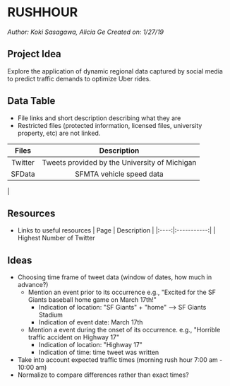 # RUSHHOUR
_Author: Koki Sasagawa, Alicia Ge_ 
_Created on: 1/27/19_ 

## Project Idea 
Explore the application of dynamic regional data captured by social media to predict traffic demands to optimize Uber rides.

## Data Table
- File links and short description describing what they are 
- Restricted files (protected information, licensed files, university property, etc) are not linked. 

| Files | Description |
| :---: | :---------: |
| Twitter | Tweets provided by the University of Michigan | 
| SFData | SFMTA vehicle speed data | 
| 

## Resources
- Links to useful resources
| Page | Description | 
|:----:|:-----------:|
| Highest Number of Twitter

## Ideas 
- Choosing time frame of tweet data (window of dates, how much in advance?)
   - Mention an event prior to its occurrence e.g., "Excited for the SF Giants baseball home game on March 17th!" 
     - Indication of location: "SF Giants" + "home" --> SF Giants Stadium
     - Indication of event date: March 17th  
   - Mention a event during the onset of its occurrence. e.g., "Horrible traffic accident on Highway 17" 
     - Indication of location: "Highway 17"
     - Indication of time: time tweet was written 
- Take into account expected traffic times (morning rush hour 7:00 am - 10:00 am)
- Normalize to compare differences rather than exact times? 
